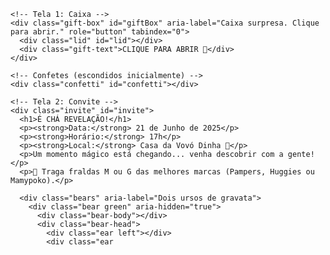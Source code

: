 <!DOCTYPE html>
<html lang="pt-br">
<head>
<meta charset="UTF-8" />
<meta name="viewport" content="width=device-width, initial-scale=1" />
<title>Chá Revelação - Convite Animado</title>
<style>
  @import url('https://fonts.googleapis.com/css2?family=Fredoka+One&family=Poppins:wght@400;700&display=swap');

  /* Reset */
  * {
    margin: 0;
    padding: 0;
    box-sizing: border-box;
  }

  body, html {
    height: 100%;
    font-family: 'Poppins', sans-serif;
    background: linear-gradient(135deg, #6a11cb, #2575fc);
    overflow-x: hidden;
  }

  .container {
    height: 100vh;
    width: 100vw;
    position: relative;
    display: flex;
    justify-content: center;
    align-items: center;
    flex-direction: column;
    background: linear-gradient(to bottom right, #a2d5ab 0%, #7050a1 100%);
    overflow: hidden;
  }

  /* --- CAIXA SURPRESA --- */
  .gift-box {
    width: 300px;
    height: 300px;
    background: linear-gradient(135deg, #6a11cb 0%, #b576f0 100%);
    border-radius: 40px 40px 25px 25px;
    box-shadow: 0 15px 25px rgba(0,0,0,0.3);
    position: relative;
    cursor: pointer;
    display: flex;
    justify-content: center;
    align-items: center;
    flex-direction: column;
    animation: pulse 2s infinite ease-in-out;
    user-select: none;
    z-index: 10;
  }
  .gift-box:hover {
    box-shadow: 0 20px 35px rgba(0,0,0,0.5);
  }

  .lid {
    width: 280px;
    height: 80px;
    background: linear-gradient(135deg, #2575fc 0%, #6a11cb 100%);
    border-radius: 40px 40px 0 0;
    position: absolute;
    top: -70px;
    box-shadow: 0 10px 15px rgba(0,0,0,0.2);
    transition: transform 0.8s ease;
    transform-origin: center bottom;
    z-index: 20;
  }

  /* Texto dentro da caixa */
  .gift-text {
    font-family: 'Fredoka One', cursive;
    color: #fff;
    font-size: 1.5rem;
    margin-top: 10px;
    user-select: none;
    text-shadow: 0 0 8px #a17fff;
  }

  /* Animação de pulsar */
  @keyframes pulse {
    0%, 100% { transform: scale(1); }
    50% { transform: scale(1.07); }
  }

  /* Explosão de confetes */
  .confetti {
    position: absolute;
    top: 50%;
    left: 50%;
    width: 300px;
    height: 300px;
    pointer-events: none;
    transform: translate(-50%, -50%);
    overflow: visible;
    z-index: 15;
  }
  .confetti-piece {
    position: absolute;
    width: 10px;
    height: 10px;
    opacity: 0;
    border-radius: 3px;
  }
  /* Confetes cores roxo e verde sóbrio */
  .confetti-piece.purple {
    background-color: #6a11cb;
  }
  .confetti-piece.green {
    background-color: #4caf50;
  }

  /* Tela convite */
  .invite {
    display: none;
    background: #fff;
    max-width: 520px;
    width: 90vw;
    border-radius: 30px;
    padding: 40px 30px;
    box-shadow: 0 20px 40px rgba(0,0,0,0.15);
    text-align: center;
    position: relative;
    overflow: hidden;
    user-select: none;
    z-index: 20;
  }

  /* Balões animados */
  .balloon {
    position: absolute;
    bottom: -100px;
    width: 50px;
    height: 70px;
    border-radius: 50% / 60%;
    background: #6a11cb;
    opacity: 0.9;
    animation: floatUp linear forwards;
  }
  .balloon.green {
    background: #4caf50;
  }
  .balloon::after {
    content: "";
    position: absolute;
    bottom: -20px;
    left: 50%;
    width: 2px;
    height: 20px;
    background: #555;
    transform: translateX(-50%);
  }

  @keyframes floatUp {
    0% {
      bottom: -100px;
      opacity: 0;
      transform: translateX(0) rotate(0deg);
    }
    10% {
      opacity: 1;
    }
    100% {
      bottom: 110%;
      opacity: 0;
      transform: translateX(var(--move-x, 0)) rotate(360deg);
    }
  }

  /* Texto do convite */
  .invite h1 {
    font-family: 'Fredoka One', cursive;
    font-size: 3rem;
    color: #6a11cb;
    margin-bottom: 20px;
    text-shadow: 0 0 10px #b576f0;
  }
  .invite p {
    font-size: 1.2rem;
    margin-bottom: 15px;
    color: #444;
  }

  .invite p strong {
    color: #6a11cb;
  }

  /* Uros de gravata */
  .bears {
    display: flex;
    justify-content: center;
    gap: 40px;
    margin-top: 25px;
  }

  .bear {
    width: 100px;
    height: 120px;
    position: relative;
    animation: bounceBear 2s infinite ease-in-out;
  }

  .bear.green {
    filter: drop-shadow(0 0 2px #2e7d32);
  }
  .bear.purple {
    filter: drop-shadow(0 0 2px #6a11cb);
  }

  /* Corpo dos ursos */
  .bear-body {
    width: 100%;
    height: 90px;
    background: linear-gradient(135deg, #4caf50 0%, #81c784 100%);
    border-radius: 60% 60% 50% 50%;
    position: relative;
  }
  .bear-body.purple {
    background: linear-gradient(135deg, #6a11cb 0%, #b576f0 100%);
  }

  /* Cabeça */
  .bear-head {
    width: 70px;
    height: 70px;
    background: #f9e6d2;
    border-radius: 50%;
    position: absolute;
    top: -45px;
    left: 50%;
    transform: translateX(-50%);
    border: 3px solid #fff;
    box-shadow: 0 3px 6px rgba(0,0,0,0.1);
  }

  /* Orelhas */
  .ear {
    width: 20px;
    height: 25px;
    background: #f9e6d2;
    border-radius: 50% / 70%;
    position: absolute;
    top: -10px;
    border: 3px solid #fff;
  }
  .ear.left {
    left: 5px;
  }
  .ear.right {
    right: 5px;
  }

  /* Olhos */
  .eye {
    width: 10px;
    height: 10px;
    background: #4a4a4a;
    border-radius: 50%;
    position: absolute;
    top: 25px;
  }
  .eye.left {
    left: 20px;
  }
  .eye.right {
    right: 20px;
  }

  /* Nariz */
  .nose {
    width: 14px;
    height: 9px;
    background: #b36b5b;
    border-radius: 60% / 50%;
    position: absolute;
    top: 40px;
    left: 50%;
    transform: translateX(-50%);
  }

  /* Gravata */
  .bowtie {
    position: absolute;
    bottom: 10px;
    left: 50%;
    transform: translateX(-50%);
    width: 40px;
    height: 30px;
    background: linear-gradient(45deg, #9c27b0, #6a11cb);
    clip-path: polygon(
      0% 50%, 25% 0%, 40% 50%, 25% 100%, 
      75% 100%, 60% 50%, 75% 0%, 100% 50%
    );
    box-shadow: 0 0 6px #b576f0;
  }
  .bowtie.green {
    background: linear-gradient(45deg, #2e7d32, #4caf50);
    box-shadow: 0 0 6px #81c784;
  }

  /* Animação bounce */
  @keyframes bounceBear {
    0%, 100% { transform: translateY(0); }
    50% { transform: translateY(-10px); }
  }

  /* Mensagem final */
  .footer {
    margin-top: 25px;
    font-size: 1rem;
    color: #444;
  }

  /* Botão para reabrir a caixa */
  .btn-reopen {
    margin-top: 25px;
    padding: 10px 20px;
    font-family: 'Fredoka One', cursive;
    font-size: 1rem;
    border: none;
    background: #6a11cb;
    color: white;
    border-radius: 30px;
    cursor: pointer;
    box-shadow: 0 4px 12px #b576f0;
    transition: background 0.3s ease;
  }
  .btn-reopen:hover {
    background: #b576f0;
  }
</style>
</head>
<body>
  <div class="container">

    <!-- Tela 1: Caixa -->
    <div class="gift-box" id="giftBox" aria-label="Caixa surpresa. Clique para abrir." role="button" tabindex="0">
      <div class="lid" id="lid"></div>
      <div class="gift-text">CLIQUE PARA ABRIR 🎁</div>
    </div>

    <!-- Confetes (escondidos inicialmente) -->
    <div class="confetti" id="confetti"></div>

    <!-- Tela 2: Convite -->
    <div class="invite" id="invite">
      <h1>É CHÁ REVELAÇÃO!</h1>
      <p><strong>Data:</strong> 21 de Junho de 2025</p>
      <p><strong>Horário:</strong> 17h</p>
      <p><strong>Local:</strong> Casa da Vovó Dinha 🏡</p>
      <p>Um momento mágico está chegando... venha descobrir com a gente!</p>
      <p>🎁 Traga fraldas M ou G das melhores marcas (Pampers, Huggies ou Mamypoko).</p>

      <div class="bears" aria-label="Dois ursos de gravata">
        <div class="bear green" aria-hidden="true">
          <div class="bear-body"></div>
          <div class="bear-head">
            <div class="ear left"></div>
            <div class="ear

